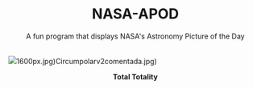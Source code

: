 <div align="center">
  <h1>
    NASA-APOD
  </h1>
</div>
  
<div align="center">
  A fun program that displays NASA's Astronomy Picture of the Day
</div>

<br>

![](https://apod.nasa.gov/apod/image/2404/image0tseKorona.jpg)1600px.jpg)Circumpolarv2comentada.jpg)

<p align = "center">
  <b>Total Totality</b>
</p>
